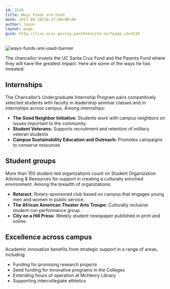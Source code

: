 ```yaml
---
id: 3116
title: Ways Funds are Used
date: 2017-09-20T18:27:08+00:00
author: Jason
layout: page
guid: http://live-ucsc-giving.pantheonsite.io/?page_id=3116
---
```

<img src="http://live-ucsc-giving.pantheonsite.io/wp-content/uploads/2017/09/ways-funds-are-used-banner.jpg" alt="ways-funds-are-used-banner" itemprop="image" /> 

The chancellor invests the UC Santa Cruz Fund and the Parents Fund where they will have the greatest impact. Here are some of the ways he has invested:

## Internships

The Chancellor&#8217;s Undergraduate Internship Program pairs competitively selected students with faculty in leadership seminar classes and in internships across campus. Among internships:

  * **The Good Neighbor Initiative:** Students work with campus neighbors on issues important to the community.
  * **Student Veterans:** Supports recruitment and retention of military veteran students
  * **Campus Sustainability Education and Outreach:** Promotes campaigns to conserve resources

## Student groups

More than 150 student-led organizations count on Student Organization Advising & Resources for support in creating a culturally enriched environment. Among the breadth of organizations:

  * **Rotaract:** Rotary-sponsored club based on campus that engages young men and women in public service.
  * **The African American Theater Arts Troupe:** Culturally inclusive student-run performance group.
  * **City on a Hill Press:** Weekly student newspaper published in print and online.

## Excellence across campus

Academic innovation benefits from strategic support in a range of areas, including:

  * Funding for promising research projects
  * Seed funding for innovative programs in the Colleges
  * Extending hours of operation at McHenry Library
  * Supporting intercollegiate athletics
